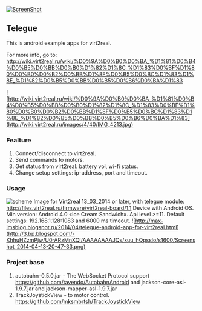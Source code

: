 [![ScreenShot](https://raw.github.com/GabLeRoux/WebMole/master/ressources/WebMole_Youtube_Video.png)](http://www.youtube.com/watch?v=pe9sFdJ25Fc)

## Telegue
This is android example apps for virt2real.

For more info, go to: http://wiki.virt2real.ru/wiki/%D0%9A%D0%B0%D0%BA_%D1%81%D0%B4%D0%B5%D0%BB%D0%B0%D1%82%D1%8C_%D1%83%D0%BF%D1%80%D0%B0%D0%B2%D0%BB%D1%8F%D0%B5%D0%BC%D1%83%D1%8E_%D1%82%D0%B5%D0%BB%D0%B5%D0%B6%D0%BA%D1%83

![http://wiki.virt2real.ru/wiki/%D0%9A%D0%B0%D0%BA_%D1%81%D0%B4%D0%B5%D0%BB%D0%B0%D1%82%D1%8C_%D1%83%D0%BF%D1%80%D0%B0%D0%B2%D0%BB%D1%8F%D0%B5%D0%BC%D1%83%D1%8E_%D1%82%D0%B5%D0%BB%D0%B5%D0%B6%D0%BA%D1%83](http://wiki.virt2real.ru/images/4/40/IMG_4213.jpg)

### Fealture
1. Connect/disconnect to virt2real.
2. Send commands to motors.
3. Get status from virt2real: battery vol, wi-fi status.
4. Change setup settings: ip-address, port and timeout. 

### Usage
![scheme](http://wiki.virt2real.ru/images/6/69/Telegue.png)
Image for Virt2real 13_03_2014 or later, with telegue module: http://files.virt2real.ru/firmware/virt2real-board/1.1
Device with Android OS. Min version: Android 4.0 «Ice Cream Sandwich». Api level >=11.
Default settings: 192.168.1.128:1083 and 6000 ms timeout.
![http://max-imsblog.blogspot.ru/2014/04/telegue-android-app-for-virt2real.html](http://3.bp.blogspot.com/-KhhuHZzmPjw/U0rARzMnXQI/AAAAAAAAJQs/xuu_hQpsslo/s1600/Screenshot_2014-04-13-20-47-33.png)
### Project base
1. autobahn-0.5.0.jar - The WebSocket Protocol support https://github.com/tavendo/AutobahnAndroid and jackson-core-asl-1.9.7.jar and jackson-mapper-asl-1.9.7.jar
2. TrackJoystickView - to motor control. https://github.com/mksmbrtsh/TrackJoystickView
